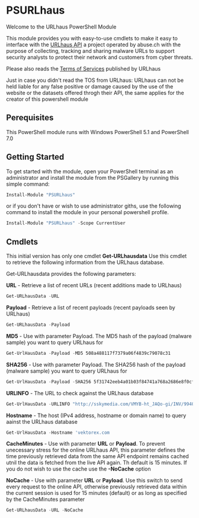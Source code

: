 # PSURLhaus

Welcome to the URLhaus PowerShell Module

This module provides you with easy-to-use cmdlets to make it easy to interface with the
[URLhaus API](https://urlhaus-api.abuse.ch/) a project operated by abuse.ch with the purpose of collecting, tracking and sharing malware URLs to support security analysts to protect their network and customers from cyber threats.

Please also reads the [Terms of Services](https://urlhaus-api.abuse.ch/#tos) published by URLhaus

Just in case you didn't read the TOS from URLhaus: URLhaus can not be held liable for any false positive or damage caused by the use of the website or the datasets offered throgh their API, the same applies for the creator of this powershell module

## Perequisites

This PowerShell module runs with Windows PowerShell 5.1 and PowerShell 7.0

## Getting Started

To get started with the module, open your PowerShell terminal as an administrator and install the module from the PSGallery by running this simple command:

```powershell
Install-Module "PSURLhaus"
```

or if you don't have or wish to use administrator giths, use the following command to install the module in your personal powershell profile.

```powershell
Install-Module "PSURLhaus" -Scope CurrentUser
```

## Cmdlets

This initial version has only one cmdlet **Get-URLhausdata** Use this cmdlet to retrieve the following information from the URLhaus database.

Get-URLhausdata provides the following parameters:

**URL** - Retrieve a list of recent URLs (recent additions made to URLhaus)

```powershell
Get-URLhausData -URL
```

**Payload** -  Retrieve a list of recent payloads (recent payloads seen by URLhaus)

```powershell
Get-URLhausData -Payload
```

**MD5** - Use with parameter Payload. The MD5 hash of the payload (malware sample) you want to query URLhaus for

```powershell
Get-UrlHausData -Payload -MD5 508a488117f7379a06f4839c79078c31
```

**SHA256** - Use with parameter Payload. The SHA256 hash of the payload (malware sample) you want to query URLhaus for

```powershell
Get-UrlHausData -Payload -SHA256 5f31742eeb4a01b03f84741a768a2686e8f0cf7e12bbe8ecd4162eb59ba7d48c
```

**URLINFO** - The URL to check against the URLhaus database

```powershell
Get-UrlHausData -URLINFO "http://sskymedia.com/VMYB-ht_JAQo-gi/INV/99401FORPO/20673114777/US/Outstanding-Invoices/
```

**Hostname** - The host (IPv4 address, hostname or domain name) to query aainst the URLhaus database

 ```powershell
Get-UrlHausData -Hostname 'vektorex.com
```

**CacheMinutes** - Use with parameter **URL** or **Payload**.  To prevent unecessary stress for the online URLhaus API, this parameter  defines the time previously retrieved data from the same API endpoint remains cached  utnil the data is fetched from the live API again. Th default is 15 minutes. If you do not wish to  use the cache use the **-NoCache** option

**NoCache** - Use with parameter **URL** or **Payload**. Use this switch to send every request to the online API, otherwise previously retrieved data within the current session is used for 15 minutes (default) or as long as specified by the CacheMinutes parameter

```powershell
Get-URLhausData -URL -NoCache
```
